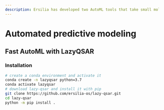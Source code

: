 ```yaml
---
description: Ersilia has developed two AutoML tools that take small molecules as input
---
```


# Automated predictive modeling

## Fast AutoML with LazyQSAR

### Installation

```bash
# create a conda environment and activate it
conda create -n lazyqsar python=3.7
conda activate lazyqsar
# download lazy-qsar and install it with pip
git clone https://github.com/ersilia-os/lazy-qsar.git
cd lazy-qsar
python -m pip install .
```

